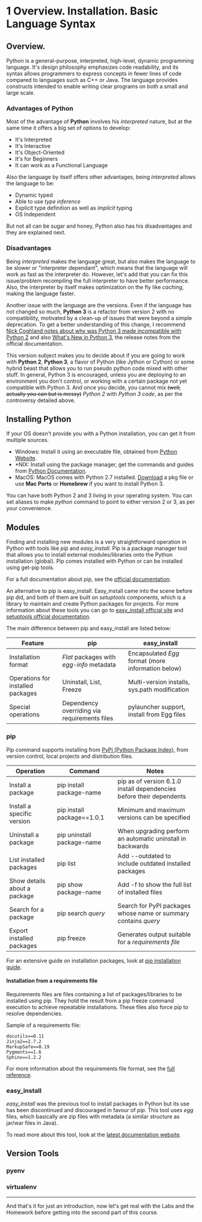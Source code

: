 # 1 Overview. Installation. Basic Language Syntax

## Overview.

Python is a general-purpose, interpreted, high-level, dynamic programming language.
It's design philosophy emphasizes code readability, and its syntax allows programmers to express concepts in fewer lines 
of code compared to languages such as C++ or Java. The language provides constructs intended to enable writing clear 
programs on both a small and large scale.

### Advantages of Python

Most of the advantage of **Python** involves his _interpreted_ nature, but at the same time it offers a big set of 
options to develop:

* It's Interpreted
* It's Interactive
* It's Object-Oriented
* It's for Beginners
* It can work as a Functional Language

Also the language by itself offers other advantages, being _interpreted_ allows the language to be:

* Dynamic typed
* Able to use _type inference_
* Explicit type definition as well as *implicit* typing
* OS Independent

But not all can be sugar and honey, Python also has his disadvantages and they are explained next.

### Disadvantages

Being _interpreted_ makes the language great, but also makes the language to be slower or "interpreter dependant", which
means that the language will work as fast as the interpreter do. However, let's add that you can fix this issue/problem
recompiling the full interpreter to have better performance. Also, the interpreter by itself makes optimization on the 
fly like _caching_, making the language faster.

Another issue with the language are the versions. Even if the language has not changed so much, **Python 3** is a refactor
from version 2 with no compatibility, motivated by a clean-up of issues that were beyond a simple deprecation. To 
get a better understanding of this change, I recommend [Nick Coghland notes about why was Python 3 made incompatible
with Python 2](http://python-notes.curiousefficiency.org/en/latest/python3/questions_and_answers.html#why-was-python-3-made-incompatible-with-python-2)
and also [What's New in Python 3](https://docs.python.org/3/whatsnew/3.0.html), the release notes from the official documentation.
 
This version subject makes you to decide about if you are going to work with **Python 2**, **Python 3**, a flavor of 
Python (like Jython or Cython) or some hybrid beast that allows you to run pseudo python code mixed with other stuff. 
In general, Python 3 is encouraged, unless you are deploying to an environment you don't control, or working with a 
certain package not yet compatible with Python 3. And once you decide, you cannot mix ~~(well, actually you can but is 
messy)~~ _Python 2_ with _Python 3 code_, as per the controversy detailed above.

## Installing Python

If your OS doesn't provide you with a Python installation, you can get it from multiple sources.

* Windows: Install it using an executable file, obtained from [Python Website](https://python.org/downloads). 
* *NIX: Install using the package manager, get the commands and guides from [Python Documentation](https://docs.python.org/3/using/unix.html).
* MacOS: MacOS comes with Python 2.7 installed. [Download](https://www.python.org/downloads/mac-osx/) a pkg file or 
use **Mac Ports** or **Homebrew** if you want to install Python 3.

You can have both Python 2 and 3 living in your operating system. You can set aliases to make _python_ command to point
to either version 2 or 3, as per your convenience. 

## Modules

Finding and installing new modules is a very straightforward operation in Python with tools like _pip_ and _easy_install_.
Pip is a package manager tool that allows you to install external modules/libraries onto the Python installation (global). 
Pip comes installed with Python or can be installed using get-pip tools.

For a full documentation about pip, see the [official documentation](https://pip.pypa.io/en/stable/quickstart/).

An alternative to pip is easy_install. Easy_install came into the scene before pip did, and both of them are built on
*setuptools* components, which is a library to maintain and create Python packages for projects. For more information
about these tools you can go to [easy_install official site](http://peak.telecommunity.com/DevCenter/EasyInstall) and
[setuptools official documentation](https://setuptools.readthedocs.io/en/latest/).

The main difference between pip and easy_install are listed below:

| Feature | pip | easy_install |
|---------|-----|--------------|
| Installation format | _Flat_ packages with _egg-info_ metadata | Encapsulated _Egg_ format (more information below) |
| Operations for installed packages | Uninstall, List, Freeze | Multi-version installs, sys.path modification |
| Special operations | Dependency overriding via requirements files | pylauncher support, install from Egg files |

### pip

Pip command supports installing from [PyPi (Python Package Index)](https://pypi.python.org/pypi/), from version control,
local projects and distribution files.

| Operation | Command | Notes |
|-----------|---------|-------|
| Install a package | pip install package-name | pip as of version 6.1.0 install dependencies before their dependents |
| Install a specific version | pip install package==1.0.1 | Minimum and maximum versions can be specified |
| Uninstall a package | pip uninstall package-name | When upgrading perform an automatic uninstall in backwards |
| List installed packages | pip list | Add --outdated to include outdated installed packages |
| Show details about a package | pip show package-name | Add -f to show the full list of installed files |
| Search for a package | pip search _query_ | Search for PyPI packages whose name or summary contains _query_ |
| Export installed packages | pip freeze | Generates output suitable for a _requirements file_ | 

For an extensive guide on installation packages, look at [pip installation guide](https://pip.pypa.io/en/stable/user_guide/).

#### Installation from a requirements file

Requirements files are files containing a list of packages/libraries to be installed using pip. They hold the result from
a pip freeze command execution to achieve repeatable installations. These files also force pip to resolve dependencies. 

Sample of a requirements file:

```
docutils==0.11
Jinja2==2.7.2
MarkupSafe==0.19
Pygments==1.6
Sphinx==1.2.2
```

For more information about the requirements file format, see the [full reference](https://pip.pypa.io/en/stable/reference/pip_install/#requirements-file-format).

### easy_install

_easy_install_ was the previous tool to install packages in Python but its use has been discontinued and discouraged
in favour of *pip*. This tool uses _egg_ files, which basically are zip files with metadata (a similar structure as
jar/war files in Java). 

To read more about this tool, look at the [latest documentation website](https://setuptools.readthedocs.io/en/latest/easy_install.html).

## Version Tools

### pyenv

### virtualenv

* * * * * *

And that's it for just an introduction, now let's get real with the Labs and the Homework before getting into the 
second part of this course.
